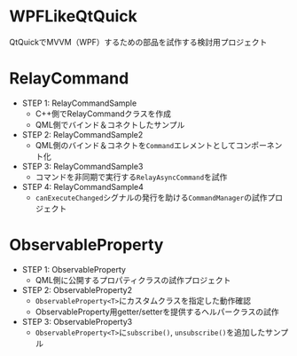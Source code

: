 # WPFLikeQtQuick

QtQuickでMVVM（WPF）するための部品を試作する検討用プロジェクト

# RelayCommand

- STEP 1: RelayCommandSample
    - C++側でRelayCommandクラスを作成
    - QML側でバインド＆コネクトしたサンプル
- STEP 2: RelayCommandSample2
    - QML側のバインド＆コネクトを`Command`エレメントとしてコンポーネント化
- STEP 3: RelayCommandSample3
    - コマンドを非同期で実行する`RelayAsyncCommand`を試作
- STEP 4: RelayCommandSample4
    - `canExecuteChanged`シグナルの発行を助ける`CommandManager`の試作プロジェクト

# ObservableProperty

- STEP 1: ObservableProperty
    - QML側に公開するプロパティクラスの試作プロジェクト
- STEP 2: ObservableProperty2
    - `ObservableProperty<T>`にカスタムクラスを指定した動作確認
    - ObservableProperty用getter/setterを提供するヘルパークラスの試作
- STEP 3: ObservableProperty3
    - `ObservableProperty<T>`に`subscribe()`, `unsubscribe()`を追加したサンプル

